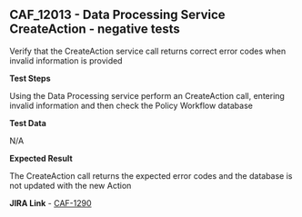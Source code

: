 ## CAF_12013 - Data Processing Service CreateAction - negative tests ##

Verify that the CreateAction service call returns correct error codes when invalid information is provided

**Test Steps**

Using the Data Processing service perform an CreateAction call, entering invalid information and then check the Policy Workflow database

**Test Data**

N/A

**Expected Result**

The CreateAction call returns the expected error codes and the database is not updated with the new Action

**JIRA Link** - [CAF-1290](https://jira.autonomy.com/browse/CAF-1290)
